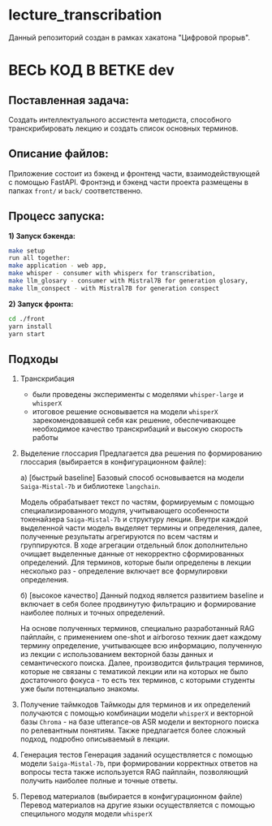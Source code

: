 # lecture_transcribation

Данный репозиторий создан в рамках хакатона "Цифровой прорыв". 

# ВЕСЬ КОД В ВЕТКЕ dev

## Поставленная задача:
Создать интеллектуального ассистента методиста, способного транскрибировать лекцию и создать список основных терминов.

## Описание файлов:
Приложение состоит из бэкенд и фронтенд части, взаимодействующей с помощью FastAPI.
Фронтэнд и бэкенд части проекта размещены в папках `front/` и `back/` соответственно.


## Процесс запуска:
**1) Запуск бэкенда:**
```bash
make setup
run all together: 
make application - web app, 
make whisper - consumer with whisperx for transcribation, 
make llm_glosary - consumer with Mistral7B for generation glosary, 
make llm_conspect - with Mistral7B for generation conspect
```

**2) Запуск фронта:**
```bash
cd ./front
yarn install
yarn start
```

## Подходы
1) Транскрибация
   - были проведены эксперименты с моделями `whisper-large` и `whisperX`
   - итоговое решение основывается на модели `whisperX` зарекомендовавшей себя как решение, обеспечивающее необходимое качество транскрибаций и высокую скорость работы
2) Выделение глоссария
   Предлагается два решения по формированию глоссария (выбирается в конфигурационном файле):
   
   а) [быстрый baseline] Базовый способ основывается на модели `Saiga-Mistal-7b` и библиотеке `langchain`.
   
   Модель обрабатывает текст по частям, формируемым с помощью специализированного модуля, учитывающего особенности токенайзера `Saiga-Mistal-7b` и структуру лекции.
   Внутри каждой выделенной части модель выделяет термины и определения, далее, полученные результаты агрегируются по всем частям и группируются. В ходе агрегации отдельный блок дополнительно очищает выделенные данные от некорректно сформированных определений. Для терминов, которые были определены в лекции несколько раз - определение включает все формулировки определения.

   б) [высокое качество] Данный подход является развитием baseline и включает в себя более продвинутую фильтрацию и формирование наиболее полных и точных определений.

   На основе полученных терминов, специально разработанный RAG пайплайн, с применением one-shot и airboroso техник дает каждому термину определение, учитывающее всю информацию, полученную из лекции с использованием векторной базы данных и семантического поиска. 
Далее, производится фильтрация терминов, которые не связаны с тематикой лекции или на которых не было достаточного фокуса - то есть тех терминов, с которыми студенты уже были потенциально знакомы.

3) Получение таймкодов
   Таймкоды для терминов и их определений получаются с помощью комбинации модели `whisperX` и векторной базы `Chroma` - на базе utterance-ов ASR модели и векторного поиска по релевантным понятиям. Также предлагается более сложный подход, подробно описываемый в лекции.

5) Генерация тестов
   Генерация заданий осуществляется с помощью модели `Saiga-Mistal-7b`, при формировании корректных ответов на вопросы теста также используется RAG пайплайн, позволяющий получить наиболее полные и точные ответы.
6) Перевод материалов (выбирается в конфигурационном файле)
   Перевод материалов на другие языки осуществляется с помощью специльного модуля модели `whisperX`
